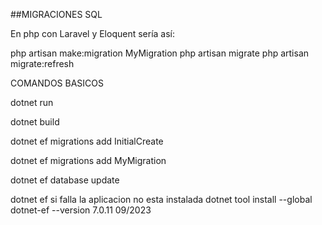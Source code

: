 ##MIGRACIONES SQL 

En php con Laravel y Eloquent sería así:

php artisan make:migration MyMigration
php artisan migrate
php artisan migrate:refresh

COMANDOS BASICOS

dotnet run

dotnet build

dotnet ef migrations add InitialCreate

dotnet ef migrations add MyMigration

dotnet ef database update

dotnet ef si falla la aplicacion no esta instalada
dotnet tool install --global dotnet-ef --version 7.0.11 09/2023


